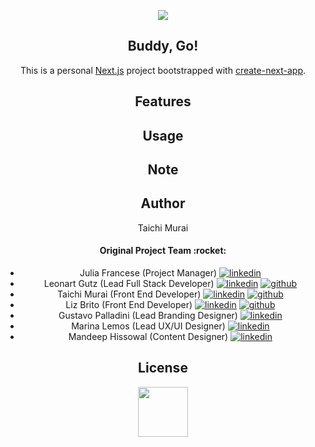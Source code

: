 <p align="center" >
  <a href="https://next-js-buddy-go.vercel.app/"><img src="https://user-images.githubusercontent.com/53918541/112741853-ebfdfc00-8f3d-11eb-8766-730086985748.png" /></a><br />
</p>

<div align="center">
  <h2> Buddy, Go! </h2>
  <p>This is a personal <a href="https://nextjs.org/">Next.js</a> project bootstrapped with <a href="https://github.com/vercel/next.js/tree/canary/packages/create-next-app">create-next-app</a>.</p>

  <h2> Features </h2>

  <h2> Usage </h2>

  <h2> Note </h2>

  <h2> Author </h2>
  Taichi Murai

  <h4> Original Project Team :rocket:</h4>
  <ul>
    <li>
      Julia Francese (Project Manager)
      <a href="https://www.linkedin.com/in/julia-francese/"><img src="https://i.stack.imgur.com/gVE0j.png" alt="linkedin" /></a>
    </li> 
    <li>
      Leonart Gutz (Lead Full Stack Developer)
      <a href="https://www.linkedin.com/in/leonartgutz/"><img src="https://i.stack.imgur.com/gVE0j.png" alt="linkedin" /></a>
      <a href="https://github.com/leonartgutz"><img src="https://i.stack.imgur.com/tskMh.png" alt="github"></a>
    </li>
    <li>
      Taichi Murai (Front End Developer)
      <a href="https://www.linkedin.com/in/taichimurai/"><img src="https://i.stack.imgur.com/gVE0j.png" alt="linkedin" /></a>
      <a href="https://github.com/epmt6528"><img src="https://i.stack.imgur.com/tskMh.png" alt="github"></a>
    </li>
    <li>
      Liz Brito (Front End Developer)
      <a href="https://www.linkedin.com/in/lizcostafernandes/"><img src="https://i.stack.imgur.com/gVE0j.png" alt="linkedin" /></a>
      <a href="https://github.com/lizbrito"><img src="https://i.stack.imgur.com/tskMh.png" alt="github"></a>
    </li>
    <li>
      Gustavo Palladini (Lead Branding Designer)
      <a href="https://www.linkedin.com/in/gpalladini/"><img src="https://i.stack.imgur.com/gVE0j.png" alt="linkedin" /></a>
    </li>
    <li>
      Marina Lemos (Lead UX/UI Designer)
      <a href="https://www.linkedin.com/in/marinalemos/"><img src="https://i.stack.imgur.com/gVE0j.png" alt="linkedin" /></a>
    </li>
    <li>
      Mandeep Hissowal (Content Designer)
      <a href="https://www.linkedin.com/in/mandykaur09/"><img src="https://i.stack.imgur.com/gVE0j.png" alt="linkedin" /></a>
    </li>
  </ul>


  <h2> License </h2>

  <p align="center" ><a href="https://next-js-buddy-go.vercel.app/"><img src="https://user-images.githubusercontent.com/53918541/112741509-506b8c00-8f3b-11eb-9275-aeb416d6d2bb.gif" width="80px;" /></a></p>
</div>
